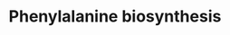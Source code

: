 ---
annotations:
- type: Pathway Ontology
  value: phenylalanine biosynthetic pathway
authors:
- M.Braymer
- MaintBot
- Ddigles
- Egonw
- DeSl
- Khanspers
- Eweitz
description: 'Biosynthesis of the aromatic amino acids phenylalanine, tyrosine, and
  tryptophan proceeds via a common pathway to chorismate, at which point the pathway
  branches (CITS:[Jones][1943992]).  One branch proceeds to phenylalanine and tyrosine,
  and the other to tryptophan (CITS:[Jones]). The phenylalanine and tyrosine branch
  has one reaction in common, rearrangement of chorismate to prephenate, at which
  point, the pathway branches again to either phenylalanine or tyrosine (CITS:[1943992])).
  S. cerevisiae, similar to E. coli, synthesize phenylalanine and tyrosine via the
  intermediate 4-hydroxyphenylpyruvate and phenylpyruvate, respectively, while some
  other organisms synthesize them via arogenate (CITS:[1943992]).  Aromatic amino
  acid biosynthesis in S. cerevisiae is controlled by a combination of feedback inhibition,
  activation of enzyme activity, and regulation of enzyme synthesis (CITS:[Jones][1943992]).  The
  carbon flow through the pathways is regulated primarily at the initial step and
  the branching points by the terminal end-products. The initial step of chorismate
  biosynthesis can be catalyzed by two isoenzymes Aro3p or Aro4p, whereby Aro3p is
  inhibited by phenylalanine, and Aro4p by tyrosine (CITS:[Jones][1943992]).  The
  first step in the phenylalanine-tyrosine branch is feedback inhibited by tyrosine
  and activated by tryptophan (CITS:[1943992]).  The transcriptional activator GCN4
  regulates most of the genes encoding for the aromatic amino acid biosynthetic enzymes;
  however, no GCN4 regulation was found for ARO7 of the phenylalanine and tyrosine
  and branch, TYR1 of the tyrosine branch, or TRP1 of the tryptophan branch (CITS:[1943992]).  SOURCE:
  SGD pathways, http://pathway.yeastgenome.org/server.html Based on http://pathway.yeastgenome.org/biocyc/'
last-edited: 2021-05-20
organisms:
- Saccharomyces cerevisiae
redirect_from:
- /index.php/Pathway:WP194
- /instance/WP194
schema-jsonld:
- '@context': https://schema.org/
  '@id': https://wikipathways.github.io/pathways/WP194.html
  '@type': Dataset
  creator:
    '@type': Organization
    name: WikiPathways
  description: 'Biosynthesis of the aromatic amino acids phenylalanine, tyrosine,
    and tryptophan proceeds via a common pathway to chorismate, at which point the
    pathway branches (CITS:[Jones][1943992]).  One branch proceeds to phenylalanine
    and tyrosine, and the other to tryptophan (CITS:[Jones]). The phenylalanine and
    tyrosine branch has one reaction in common, rearrangement of chorismate to prephenate,
    at which point, the pathway branches again to either phenylalanine or tyrosine
    (CITS:[1943992])). S. cerevisiae, similar to E. coli, synthesize phenylalanine
    and tyrosine via the intermediate 4-hydroxyphenylpyruvate and phenylpyruvate,
    respectively, while some other organisms synthesize them via arogenate (CITS:[1943992]).  Aromatic
    amino acid biosynthesis in S. cerevisiae is controlled by a combination of feedback
    inhibition, activation of enzyme activity, and regulation of enzyme synthesis
    (CITS:[Jones][1943992]).  The carbon flow through the pathways is regulated primarily
    at the initial step and the branching points by the terminal end-products. The
    initial step of chorismate biosynthesis can be catalyzed by two isoenzymes Aro3p
    or Aro4p, whereby Aro3p is inhibited by phenylalanine, and Aro4p by tyrosine (CITS:[Jones][1943992]).  The
    first step in the phenylalanine-tyrosine branch is feedback inhibited by tyrosine
    and activated by tryptophan (CITS:[1943992]).  The transcriptional activator GCN4
    regulates most of the genes encoding for the aromatic amino acid biosynthetic
    enzymes; however, no GCN4 regulation was found for ARO7 of the phenylalanine and
    tyrosine and branch, TYR1 of the tyrosine branch, or TRP1 of the tryptophan branch
    (CITS:[1943992]).  SOURCE: SGD pathways, http://pathway.yeastgenome.org/server.html
    Based on http://pathway.yeastgenome.org/biocyc/'
  keywords:
  - pyruvate
  - ARO7
  - 2-oxoglutarate
  - chorismate
  - L-alanine
  - ARO9
  - L-glutamate
  - water
  - Phenylpyruvate
  - carbon dioxide
  - ARO8
  - L-phenylalanine
  - PHA2
  - prephenate
  license: CC0
  name: Phenylalanine biosynthesis
seo: CreativeWork
title: Phenylalanine biosynthesis
wpid: WP194
---